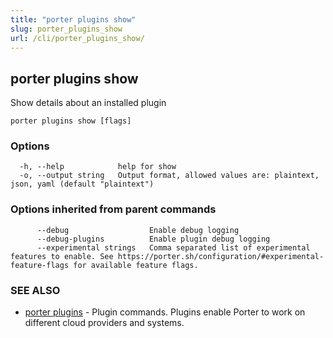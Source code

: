 ```yaml
---
title: "porter plugins show"
slug: porter_plugins_show
url: /cli/porter_plugins_show/
---
```

## porter plugins show

Show details about an installed plugin

```
porter plugins show [flags]
```

### Options

```
  -h, --help            help for show
  -o, --output string   Output format, allowed values are: plaintext, json, yaml (default "plaintext")
```

### Options inherited from parent commands

```
      --debug                  Enable debug logging
      --debug-plugins          Enable plugin debug logging
      --experimental strings   Comma separated list of experimental features to enable. See https://porter.sh/configuration/#experimental-feature-flags for available feature flags.
```

### SEE ALSO

* [porter plugins](/cli/porter_plugins/)	 - Plugin commands. Plugins enable Porter to work on different cloud providers and systems.

